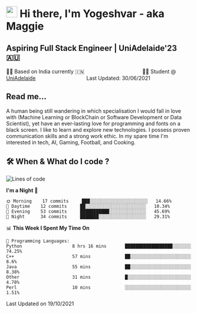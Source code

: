 <h1><img src="https://emojis.slackmojis.com/emojis/images/1531849430/4246/blob-sunglasses.gif?1531849430" width="30"/> Hi there, I'm Yogeshvar - aka Maggie</h1>

## Aspiring Full Stack Engineer | UniAdelaide'23 🇦🇺  
🏂🏻  Based on India currently 🇮🇳 &nbsp;&nbsp;&nbsp;&nbsp;&nbsp;&nbsp;&nbsp;&nbsp;&nbsp;&nbsp;&nbsp;&nbsp;&nbsp;&nbsp;&nbsp;&nbsp;&nbsp;&nbsp;&nbsp;&nbsp;&nbsp;&nbsp;&nbsp;&nbsp;&nbsp;&nbsp;&nbsp;&nbsp;&nbsp;&nbsp;&nbsp;&nbsp;&nbsp;&nbsp;&nbsp;&nbsp;&nbsp;&nbsp;&nbsp;👨‍💻 Student @ [UniAdelaide](https://www.adelaide.edu.au)   &nbsp;&nbsp;&nbsp;&nbsp;&nbsp;&nbsp;&nbsp;&nbsp;&nbsp;&nbsp;&nbsp;&nbsp;&nbsp;&nbsp;&nbsp;&nbsp;&nbsp;&nbsp;&nbsp;&nbsp;&nbsp;&nbsp;&nbsp;&nbsp;&nbsp;&nbsp;&nbsp;&nbsp;&nbsp;&nbsp;&nbsp;&nbsp; &nbsp;Last Updated: 30/06/2021

## Read me...

A human being still wandering in which specialisation I would fall in love with (Machine Learning or BlockChain or Software Development or Data Scientist), yet have an ever-lasting love for programming and fonts on a black screen. I like to learn and explore new technologies. I possess proven communication skills and a strong work ethic. In my spare time I'm interested in tech, AI, Gaming, Football, and Cooking.

## 🛠 When & What do I code ?  

<!--START_SECTION:waka-->
![Lines of code](https://img.shields.io/badge/From%20Hello%20World%20I%27ve%20Written-77468%20lines%20of%20code-blue)

**I'm a Night 🦉** 

```text
🌞 Morning    17 commits     ███░░░░░░░░░░░░░░░░░░░░░░   14.66% 
🌆 Daytime    12 commits     ██░░░░░░░░░░░░░░░░░░░░░░░   10.34% 
🌃 Evening    53 commits     ███████████░░░░░░░░░░░░░░   45.69% 
🌙 Night      34 commits     ███████░░░░░░░░░░░░░░░░░░   29.31%

```


📊 **This Week I Spent My Time On** 

```text
💬 Programming Languages: 
Python                   8 hrs 16 mins       ██████████████████░░░░░░░   74.25% 
C++                      57 mins             ██░░░░░░░░░░░░░░░░░░░░░░░   8.6% 
Java                     55 mins             ██░░░░░░░░░░░░░░░░░░░░░░░   8.38% 
Other                    31 mins             █░░░░░░░░░░░░░░░░░░░░░░░░   4.78% 
Perl                     10 mins             ░░░░░░░░░░░░░░░░░░░░░░░░░   1.51%

```


 Last Updated on 19/10/2021
<!--END_SECTION:waka-->
